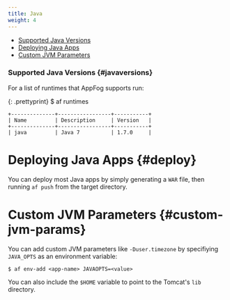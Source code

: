 ```yaml
---
title: Java
weight: 4
---
```


* [Supported Java Versions](#javaversions)
* [Deploying Java Apps](#deploy)
* [Custom JVM Parameters](#custom-jvm-params)

### Supported Java Versions {#javaversions}

For a list of runtimes that AppFog supports run:

{: .prettyprint}
    $ af runtimes

    +--------------+-----------------+-----------+
    | Name         | Description     | Version   |
    +--------------+-----------------+-----------+
    | java         | Java 7          | 1.7.0     |

# Deploying Java Apps {#deploy}

You can deploy most Java apps by simply generating a `WAR` file, then running `af push` from the target directory.  

# Custom JVM Parameters {#custom-jvm-params}

You can add custom JVM parameters like `-Duser.timezone` by specifiying `JAVA_OPTS` as an environment variable:

    $ af env-add <app-name> JAVAOPTS=<value>

You can also include the `$HOME` variable to point to the Tomcat's `lib` directory.
